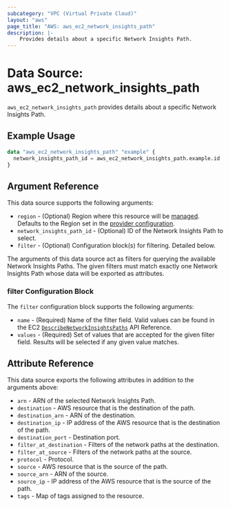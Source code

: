 ```yaml
---
subcategory: "VPC (Virtual Private Cloud)"
layout: "aws"
page_title: "AWS: aws_ec2_network_insights_path"
description: |-
    Provides details about a specific Network Insights Path.
---
```


# Data Source: aws_ec2_network_insights_path

`aws_ec2_network_insights_path` provides details about a specific Network Insights Path.

## Example Usage

```terraform
data "aws_ec2_network_insights_path" "example" {
  network_insights_path_id = aws_ec2_network_insights_path.example.id
}
```

## Argument Reference

This data source supports the following arguments:

* `region` - (Optional) Region where this resource will be [managed](https://docs.aws.amazon.com/general/latest/gr/rande.html#regional-endpoints). Defaults to the Region set in the [provider configuration](https://registry.terraform.io/providers/hashicorp/aws/latest/docs#aws-configuration-reference).
* `network_insights_path_id` - (Optional) ID of the Network Insights Path to select.
* `filter` - (Optional) Configuration block(s) for filtering. Detailed below.

The arguments of this data source act as filters for querying the available
Network Insights Paths. The given filters must match exactly one Network Insights Path
whose data will be exported as attributes.

### filter Configuration Block

The `filter` configuration block supports the following arguments:

* `name` - (Required) Name of the filter field. Valid values can be found in the EC2 [`DescribeNetworkInsightsPaths`](https://docs.aws.amazon.com/AWSEC2/latest/APIReference/API_DescribeNetworkInsightsPaths.html) API Reference.
* `values` - (Required) Set of values that are accepted for the given filter field. Results will be selected if any given value matches.

## Attribute Reference

This data source exports the following attributes in addition to the arguments above:

* `arn` - ARN of the selected Network Insights Path.
* `destination` - AWS resource that is the destination of the path.
* `destination_arn` - ARN of the destination.
* `destination_ip` - IP address of the AWS resource that is the destination of the path.
* `destination_port` - Destination port.
* `filter_at_destination` - Filters of the network paths at the destination.
* `filter_at_source` - Filters of the network paths at the source.
* `protocol` - Protocol.
* `source` - AWS resource that is the source of the path.
* `source_arn` - ARN of the source.
* `source_ip` - IP address of the AWS resource that is the source of the path.
* `tags` - Map of tags assigned to the resource.
